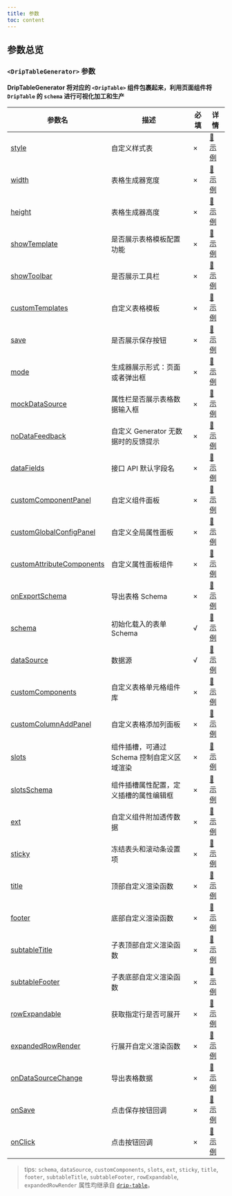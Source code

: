 ```yaml
---
title: 参数
toc: content
---
```


## 参数总览

### `<DripTableGenerator>` 参数

**DripTableGenerator 将对应的 `<DripTable>` 组件包裹起来，利用页面组件将 `DripTable` 的 `schema` 进行可视化加工和生产**

| 参数名                                                                               | 描述                                       | 必填 | 详情                                                               |
| ------------------------------------------------------------------------------------ | ------------------------------------------ | ---- | ------------------------------------------------------------------ |
| [style](/drip-table/props/style)                                                     | 自定义样式表                               | ×    | [🔗 示例](/drip-table/props/style)                                 |
| [width](/drip-table/props-generator/props/width)                                     | 表格生成器宽度                             | ×    | [🔗 示例](/drip-table-generator/props/width)                       |
| [height](/drip-table-generator/props/height)                                         | 表格生成器高度                             | ×    | [🔗 示例](/drip-table-generator/props/height)                      |
| [showTemplate](/drip-table-generator/props/show-template)                            | 是否展示表格模板配置功能                   | ×    | [🔗 示例](/drip-table-generator/props/show-template)               |
| [showToolbar](/drip-table-generator/props/show-toolbar)                              | 是否展示工具栏                             | ×    | [🔗 示例](/drip-table-generator/props/show-toolbar)                |
| [customTemplates](/drip-table-generator/props/custom-templates)                      | 自定义表格模板                             | ×    | [🔗 示例](/drip-table-generator/props/custom-templates)            |
| [save](/drip-table-generator/props/save)                                             | 是否展示保存按钮                           | ×    | [🔗 示例](/drip-table-generator/props/save)                        |
| [mode](/drip-table-generator/props/mode)                                             | 生成器展示形式：页面或者弹出框             | ×    | [🔗 示例](/drip-table-generator/props/mode)                        |
| [mockDataSource](/drip-table-generator/props/mock-data-source)                       | 属性栏是否展示表格数据输入框               | ×    | [🔗 示例](/drip-table-generator/props/mock-data-source)            |
| [noDataFeedback](/drip-table-generator/props/no-data-feedback)                       | 自定义 Generator 无数据时的反馈提示        | ×    | [🔗 示例](/drip-table-generator/props/no-data-feedback)            |
| [dataFields](/drip-table-generator/props/data-fields)                                | 接口 API 默认字段名                        | ×    | [🔗 示例](/drip-table-generator/props/data-fields)                 |
| [customComponentPanel](/drip-table-generator/props/custom-component-panel)           | 自定义组件面板                             | ×    | [🔗 示例](/drip-table-generator/props/custom-component-panel)      |
| [customGlobalConfigPanel](/drip-table-generator/props/custom-global-config-panel)    | 自定义全局属性面板                         | ×    | [🔗 示例](/drip-table-generator/props/custom-global-config-panel)  |
| [customAttributeComponents](/drip-table-generator/props/custom-attribute-components) | 自定义属性面板组件                         | ×    | [🔗 示例](/drip-table-generator/props/custom-attribute-components) |
| [onExportSchema](/drip-table-generator/props/on-export-schema)                       | 导出表格 Schema                            | ×    | [🔗 示例](/drip-table-generator/props/on-export-schema)            |
| [schema](/drip-table/props/schema)                                                   | 初始化载入的表单 Schema                    | √    | [🔗 示例](/drip-table/props/schema)                                |
| [dataSource](/drip-table/props/data-source)                                          | 数据源                                     | √    | [🔗 示例](/drip-table/props/data-source)                           |
| [customComponents](/drip-table/props/components)                                     | 自定义表格单元格组件库                     | ×    | [🔗 示例](/drip-table/props/components)                            |
| [customColumnAddPanel](/drip-table-generator/props/custom-column-add-panel)          | 自定义表格添加列面板                       | ×    | [🔗 示例](/drip-table-generator/props/custom-column-add-panel)     |
| [slots](/drip-table/props/slots)                                                     | 组件插槽，可通过 Schema 控制自定义区域渲染 | ×    | [🔗 示例](/drip-table/props/slots)                                 |
| [slotsSchema](/drip-table-generator/props/slots-schema)                              | 组件插槽属性配置，定义插槽的属性编辑框     | ×    | [🔗 示例](/drip-table-generator/props/slots-schema)                |
| [ext](/drip-table/props/ext)                                                         | 自定义组件附加透传数据                     | ×    | [🔗 示例](/drip-table/props/ext)                                   |
| [sticky](/drip-table/props/sticky)                                                   | 冻结表头和滚动条设置项                     | ×    | [🔗 示例](/drip-table/props/sticky)                                |
| [title](/drip-table/props/title)                                                     | 顶部自定义渲染函数                         | ×    | [🔗 示例](/drip-table/props/title)                                 |
| [footer](/drip-table/props/footer)                                                   | 底部自定义渲染函数                         | ×    | [🔗 示例](/drip-table/props/footer)                                |
| [subtableTitle](/drip-table/props/subtable-title)                                    | 子表顶部自定义渲染函数                     | ×    | [🔗 示例](/drip-table/props/subtable-title)                        |
| [subtableFooter](/drip-table/props/subtable-footer)                                  | 子表底部自定义渲染函数                     | ×    | [🔗 示例](/drip-table/props/subtable-footer)                       |
| [rowExpandable](/drip-table/props/row-expandable)                                    | 获取指定行是否可展开                       | ×    | [🔗 示例](/drip-table/props/row-expandable)                        |
| [expandedRowRender](/drip-table/props/expanded-row-render)                           | 行展开自定义渲染函数                       | ×    | [🔗 示例](/drip-table/props/expanded-row-render)                   |
| [onDataSourceChange](/drip-table/props/on-datasource-change)                         | 导出表格数据                               | ×    | [🔗 示例](/drip-table/props/on-datasource-change)                  |
| [onSave](/drip-table/props/on-save)                                                  | 点击保存按钮回调                           | ×    | [🔗 示例](/drip-table/props/on-save)                               |
| [onClick](/drip-table-generator/props/on-click)                                      | 点击按钮回调                               | ×    | [🔗 示例](/drip-table-generator/props/on-click)                    |

> tips: `schema`, `dataSource`, `customComponents`, `slots`, `ext`, `sticky`, `title`, `footer`, `subtableTitle`, `subtableFooter`, `rowExpandable`, `expandedRowRender` 属性均继承自 [`drip-table`](/drip-table/props)。
